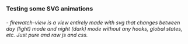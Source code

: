 ### Testing some SVG animations

###### - firewatch-view is a view entirely made with svg that changes between day (light) mode and night (dark) mode without any hooks, global states, etc. Just pure and raw js and css.
